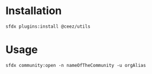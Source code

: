 # Installation
```console
sfdx plugins:install @ceez/utils
```
# Usage
```console
sfdx community:open -n nameOfTheCommunity -u orgAlias
```
